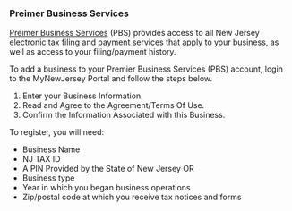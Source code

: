 ### Preimer Business Services

[Preimer Business Services](https://www16.state.nj.us/NJ_PREMIER_EBIZ/jsp/home.jsp) (PBS) provides access to all New Jersey electronic tax filing and payment services that apply to your business, as well as access to your filing/payment history.

To add a business to your Premier Business Services (PBS) account, login to the MyNewJersey Portal and follow the steps below.
1. Enter your Business Information.
2. Read and Agree to the Agreement/Terms Of Use.
3. Confirm the Information Associated with this Business.

To register, you will need:
- Business Name
- NJ TAX ID
- A PIN Provided by the State of New Jersey 
OR
- Business type
- Year in which you began business operations
- Zip/postal code at which you receive tax notices and forms
